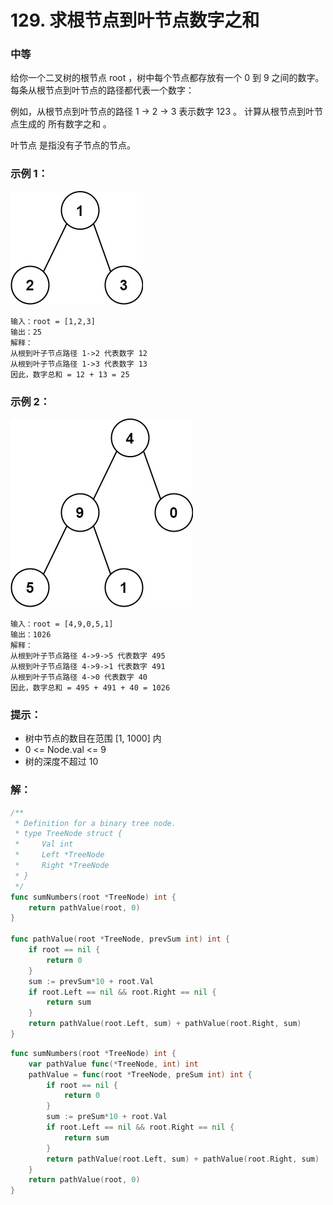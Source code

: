 # 129. 求根节点到叶节点数字之和

### 中等

给你一个二叉树的根节点 root ，树中每个节点都存放有一个 0 到 9 之间的数字。
每条从根节点到叶节点的路径都代表一个数字：

例如，从根节点到叶节点的路径 1 -> 2 -> 3 表示数字 123 。
计算从根节点到叶节点生成的 所有数字之和 。

叶节点 是指没有子节点的节点。

### 示例 1：
![t1](/file/img/num1tree.jpg)

    输入：root = [1,2,3]
    输出：25
    解释：
    从根到叶子节点路径 1->2 代表数字 12
    从根到叶子节点路径 1->3 代表数字 13
    因此，数字总和 = 12 + 13 = 25

### 示例 2：
![t2](/file/img/num2tree.jpg)

    输入：root = [4,9,0,5,1]
    输出：1026
    解释：
    从根到叶子节点路径 4->9->5 代表数字 495
    从根到叶子节点路径 4->9->1 代表数字 491
    从根到叶子节点路径 4->0 代表数字 40
    因此，数字总和 = 495 + 491 + 40 = 1026
    

### 提示：
- 树中节点的数目在范围 [1, 1000] 内
- 0 <= Node.val <= 9
- 树的深度不超过 10

### 解：

```go
/**
 * Definition for a binary tree node.
 * type TreeNode struct {
 *     Val int
 *     Left *TreeNode
 *     Right *TreeNode
 * }
 */
func sumNumbers(root *TreeNode) int {
	return pathValue(root, 0)
}

func pathValue(root *TreeNode, prevSum int) int {
	if root == nil {
		return 0
	}
	sum := prevSum*10 + root.Val
	if root.Left == nil && root.Right == nil {
		return sum
	}
	return pathValue(root.Left, sum) + pathValue(root.Right, sum)
}
```

```go
func sumNumbers(root *TreeNode) int {
	var pathValue func(*TreeNode, int) int
	pathValue = func(root *TreeNode, preSum int) int {
		if root == nil {
			return 0
		}
		sum := preSum*10 + root.Val
		if root.Left == nil && root.Right == nil {
			return sum
		}
		return pathValue(root.Left, sum) + pathValue(root.Right, sum)
	}
	return pathValue(root, 0)
}
```